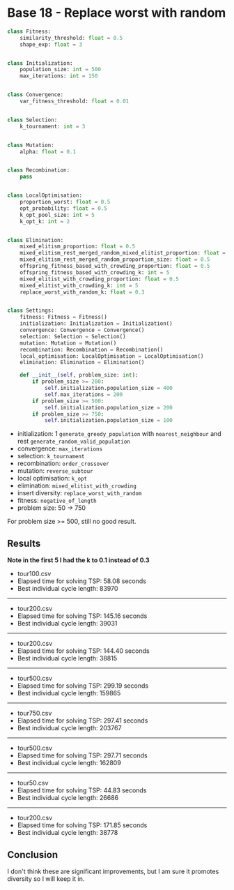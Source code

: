 # Base 18 - Replace worst with random

```python
class Fitness:
	similarity_threshold: float = 0.5
	shape_exp: float = 3


class Initialization:
	population_size: int = 500
	max_iterations: int = 150


class Convergence:
	var_fitness_threshold: float = 0.01


class Selection:
	k_tournament: int = 3


class Mutation:
	alpha: float = 0.1


class Recombination:
	pass


class LocalOptimisation:
	proportion_worst: float = 0.5
	opt_probability: float = 0.5
	k_opt_pool_size: int = 5
	k_opt_k: int = 2


class Elimination:
	mixed_elitism_proportion: float = 0.5
	mixed_elitism_rest_merged_random_mixed_elitist_proportion: float = 0.5
	mixed_elitism_rest_merged_random_proportion_size: float = 0.5
	offspring_fitness_based_with_crowding_proportion: float = 0.5
	offspring_fitness_based_with_crowding_k: int = 5
	mixed_elitist_with_crowding_proportion: float = 0.5
	mixed_elitist_with_crowding_k: int = 5
	replace_worst_with_random_k: float = 0.3


class Settings:
	fitness: Fitness = Fitness()
	initialization: Initialization = Initialization()
	convergence: Convergence = Convergence()
	selection: Selection = Selection()
	mutation: Mutation = Mutation()
	recombination: Recombination = Recombination()
	local_optimisation: LocalOptimisation = LocalOptimisation()
	elimination: Elimination = Elimination()

	def __init__(self, problem_size: int):
		if problem_size >= 200:
			self.initialization.population_size = 400
			self.max_iterations = 200
		if problem_size >= 500:
			self.initialization.population_size = 200
		if problem_size >= 750:
			self.initialization.population_size = 100
```

- initialization: 1 `generate_greedy_population` with `nearest_neighbour` and rest `generate_random_valid_population`
- convergence: `max_iterations`
- selection: `k_tournament`
- recombination: `order_crossover`
- mutation: `reverse_subtour`
- local optimisation: `k_opt`
- elimination: `mixed_elitist_with_crowding`
- insert diversity: `replace_worst_with_random`
- fitness: `negative_of_length`
- problem size: 50 -> 750

For problem size >= 500, still no good result.

## Results

**Note in the first 5 I had the k to 0.1 instead of 0.3**

- tour100.csv
- Elapsed time for solving TSP: 58.08 seconds
- Best individual cycle length: 83970

---

- tour200.csv
- Elapsed time for solving TSP: 145.16 seconds
- Best individual cycle length: 39031

---

- tour200.csv
- Elapsed time for solving TSP: 144.40 seconds
- Best individual cycle length: 38815

---

- tour500.csv
- Elapsed time for solving TSP: 299.19 seconds
- Best individual cycle length: 159865

---

- tour750.csv
- Elapsed time for solving TSP: 297.41 seconds
- Best individual cycle length: 203767

---

- tour500.csv
- Elapsed time for solving TSP: 297.71 seconds
- Best individual cycle length: 162809

---

- tour50.csv
- Elapsed time for solving TSP: 44.83 seconds
- Best individual cycle length: 26686

---

- tour200.csv
- Elapsed time for solving TSP: 171.85 seconds
- Best individual cycle length: 38778

## Conclusion

I don't think these are significant improvements, but I am sure it promotes diversity so I will keep it in.